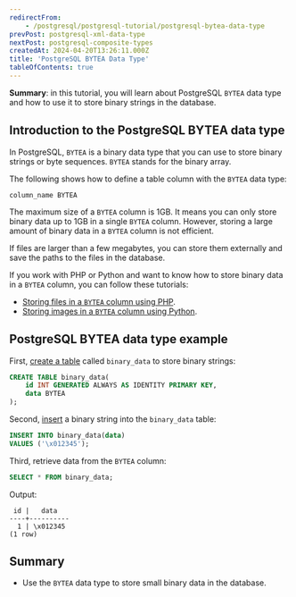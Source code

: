 ```yaml
---
redirectFrom:
    - /postgresql/postgresql-tutorial/postgresql-bytea-data-type
prevPost: postgresql-xml-data-type
nextPost: postgresql-composite-types
createdAt: 2024-04-20T13:26:11.000Z
title: 'PostgreSQL BYTEA Data Type'
tableOfContents: true
---
```


**Summary**: in this tutorial, you will learn about PostgreSQL `BYTEA` data type and how to use it to store binary strings in the database.

## Introduction to the PostgreSQL BYTEA data type

In PostgreSQL, `BYTEA` is a binary data type that you can use to store binary strings or byte sequences. `BYTEA` stands for the binary array.

The following shows how to define a table column with the `BYTEA` data type:

```
column_name BYTEA
```

The maximum size of a `BYTEA` column is 1GB. It means you can only store binary data up to 1GB in a single `BYTEA` column. However, storing a large amount of binary data in a `BYTEA` column is not efficient.

If files are larger than a few megabytes, you can store them externally and save the paths to the files in the database.

If you work with PHP or Python and want to know how to store binary data in a `BYTEA` column, you can follow these tutorials:

- [Storing files in a `BYTEA` column using PHP](/postgresql/postgresql-php/postgresql-blob).
- [Storing images in a `BYTEA` column using Python](/postgresql/postgresql-python/blob).

## PostgreSQL BYTEA data type example

First, [create a table](/postgresql/postgresql-create-table) called `binary_data` to store binary strings:

```sql
CREATE TABLE binary_data(
    id INT GENERATED ALWAYS AS IDENTITY PRIMARY KEY,
    data BYTEA
);
```

Second, [insert](/postgresql/postgresql-insert) a binary string into the `binary_data` table:

```sql
INSERT INTO binary_data(data)
VALUES ('\x012345');
```

Third, retrieve data from the `BYTEA` column:

```sql
SELECT * FROM binary_data;
```

Output:

```
 id |   data
----+----------
  1 | \x012345
(1 row)
```

## Summary

- Use the `BYTEA` data type to store small binary data in the database.

